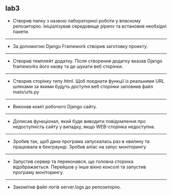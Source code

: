  **lab3**
---
- Створив папку з назвою лабораторної роботи у власному репозиторію. Iніціалізував середовище pipenv та встановив необхідні пакети.
---
- За допомогою Django Framework створив заготовку проекту.
---
- Створив темплейт додатку. Після створення додатку вказав Django frameworks його назву та де шукати веб сторінки.
---
- Створив сторінку типу html. Щоб поєднати функції із реальними URL шляхами за якими будуть доступні веб сторінки заповнив файл main/urls.py 
---
- Виконав коміт робочого Django сайту.
---
- Дописав функціонал, який буде виводити повідомлення про недоступність сайту у випадку, якщо WEB-сторінка недоступна.
---
- Зробив так, щоб дана програма запускалась раз в хвилину та працювала в бекграунді. Зробив аліас на запус моніторингу
---
- Запустив сервер та переконався, що головна сторінка відображається. Перейшов у інше вікно консолі та запустив програму моніторингу.
---
- Закомітив файл логів server.logs до репозиторію.
